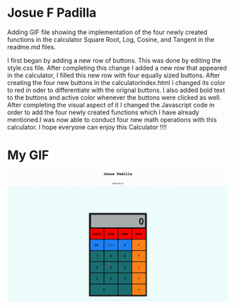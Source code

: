 # Josue F Padilla 

Adding GIF file showing the implementation of the four newly created functions in the calculator Square Root, Log, Cosine, and Tangent in the readme.md files.

I first began by adding a new row of buttons. This was done by editing the style.css file. After completing this change I added a new row that appeared in the calculator, I filled this new row with four equally sized buttons. After creating the four new buttons in the calculatorindex.html I changed its color to red in oder to differentiate with the orignal buttons. I also added bold text to the buttons and active color whenever the buttons were clicked as well. After completing the visual aspect of it I changed the Javascript code in order to add the four newly created functions which I have already mentioned.I was now able to conduct four new math operations with this calculator. I hope everyone can enjoy this Calculator !!!! 

# My GIF 
![](https://github.com/cop4808-spring-2023-fullstack-web/cop4808-git-and-github-fundamentals-JosueF21/blob/main/fourfunction.gif)
